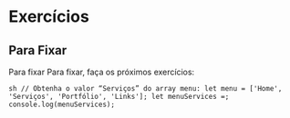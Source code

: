 # Exercícios



## Para Fixar
Para fixar
Para fixar, faça os próximos exercícios:

``sh
// Obtenha o valor “Serviços” do array menu:
let menu = ['Home', 'Serviços', 'Portfólio', 'Links'];
let menuServices =;
console.log(menuServices);
``
